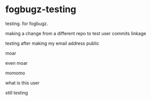 # fogbugz-testing
testing. for fogbugz.

making a change from a different repo to test user commits linkage

testing after making my email address public

moar

even moar

momomo

what is this user

still testing
